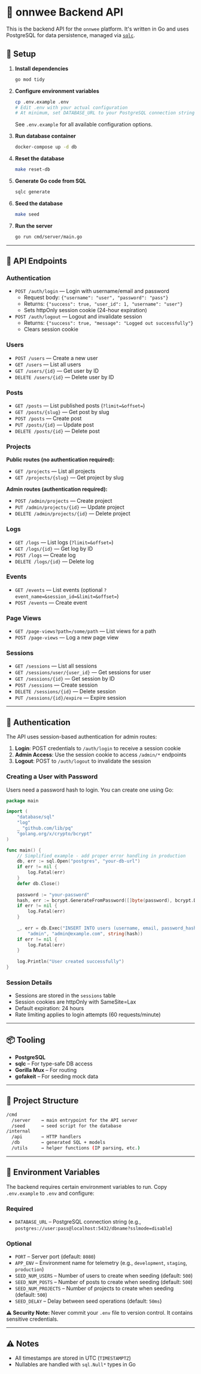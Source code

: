 # 🧠 onnwee Backend API

This is the backend API for the `onnwee` platform. It's written in Go and uses PostgreSQL for data persistence, managed via [`sqlc`](https://github.com/sqlc-dev/sqlc).

## 🔧 Setup

1. **Install dependencies**

   ```bash
   go mod tidy
    ```

2. **Configure environment variables**

   ```bash
   cp .env.example .env
   # Edit .env with your actual configuration
   # At minimum, set DATABASE_URL to your PostgreSQL connection string
   ```

   See `.env.example` for all available configuration options.

3. **Run database container**

   ```bash
   docker-compose up -d db
   ```

4. **Reset the database**

   ```bash
   make reset-db
   ```

5. **Generate Go code from SQL**

   ```bash
   sqlc generate
   ```

6. **Seed the database**

   ```bash
   make seed
   ```

7. **Run the server**

   ```bash
   go run cmd/server/main.go
   ```

---

## 📘 API Endpoints

### Authentication

* `POST /auth/login` — Login with username/email and password
  * Request body: `{"username": "user", "password": "pass"}`
  * Returns: `{"success": true, "user_id": 1, "username": "user"}`
  * Sets httpOnly session cookie (24-hour expiration)
* `POST /auth/logout` — Logout and invalidate session
  * Returns: `{"success": true, "message": "Logged out successfully"}`
  * Clears session cookie

### Users

* `POST /users` — Create a new user
* `GET /users` — List all users
* `GET /users/{id}` — Get user by ID
* `DELETE /users/{id}` — Delete user by ID

### Posts

* `GET /posts` — List published posts (`?limit=&offset=`)
* `GET /posts/{slug}` — Get post by slug
* `POST /posts` — Create post
* `PUT /posts/{id}` — Update post
* `DELETE /posts/{id}` — Delete post

### Projects

**Public routes (no authentication required):**
* `GET /projects` — List all projects
* `GET /projects/{slug}` — Get project by slug

**Admin routes (authentication required):**
* `POST /admin/projects` — Create project
* `PUT /admin/projects/{id}` — Update project
* `DELETE /admin/projects/{id}` — Delete project

### Logs

* `GET /logs` — List logs (`?limit=&offset=`)
* `GET /logs/{id}` — Get log by ID
* `POST /logs` — Create log
* `DELETE /logs/{id}` — Delete log

### Events

* `GET /events` — List events (optional `?event_name=&session_id=&limit=&offset=`)
* `POST /events` — Create event

### Page Views

* `GET /page-views?path=/some/path` — List views for a path
* `POST /page-views` — Log a new page view

### Sessions

* `GET /sessions` — List all sessions
* `GET /sessions/user/{user_id}` — Get sessions for user
* `GET /sessions/{id}` — Get session by ID
* `POST /sessions` — Create session
* `DELETE /sessions/{id}` — Delete session
* `PUT /sessions/{id}/expire` — Expire session

---

## 🔐 Authentication

The API uses session-based authentication for admin routes:

1. **Login**: POST credentials to `/auth/login` to receive a session cookie
2. **Admin Access**: Use the session cookie to access `/admin/*` endpoints
3. **Logout**: POST to `/auth/logout` to invalidate the session

### Creating a User with Password

Users need a password hash to login. You can create one using Go:

```go
package main

import (
    "database/sql"
    "log"
    _ "github.com/lib/pq"
    "golang.org/x/crypto/bcrypt"
)

func main() {
    // Simplified example - add proper error handling in production
    db, err := sql.Open("postgres", "your-db-url")
    if err != nil {
        log.Fatal(err)
    }
    defer db.Close()
    
    password := "your-password"
    hash, err := bcrypt.GenerateFromPassword([]byte(password), bcrypt.DefaultCost)
    if err != nil {
        log.Fatal(err)
    }
    
    _, err = db.Exec("INSERT INTO users (username, email, password_hash) VALUES ($1, $2, $3)",
        "admin", "admin@example.com", string(hash))
    if err != nil {
        log.Fatal(err)
    }
    
    log.Println("User created successfully")
}
```

### Session Details

* Sessions are stored in the `sessions` table
* Session cookies are httpOnly with SameSite=Lax
* Default expiration: 24 hours
* Rate limiting applies to login attempts (60 requests/minute)

---

## 📦 Tooling

* **PostgreSQL**
* **sqlc** – For type-safe DB access
* **Gorilla Mux** – For routing
* **gofakeit** – For seeding mock data

---

## 📁 Project Structure

```bash
/cmd
  /server    → main entrypoint for the API server
  /seed      → seed script for the database
/internal
  /api       → HTTP handlers
  /db        → generated SQL + models
  /utils     → helper functions (IP parsing, etc.)
```

---

## 🔐 Environment Variables

The backend requires certain environment variables to run. Copy `.env.example` to `.env` and configure:

### Required
* `DATABASE_URL` – PostgreSQL connection string (e.g., `postgres://user:pass@localhost:5432/dbname?sslmode=disable`)

### Optional
* `PORT` – Server port (default: `8080`)
* `APP_ENV` – Environment name for telemetry (e.g., `development`, `staging`, `production`)
* `SEED_NUM_USERS` – Number of users to create when seeding (default: `500`)
* `SEED_NUM_POSTS` – Number of posts to create when seeding (default: `500`)
* `SEED_NUM_PROJECTS` – Number of projects to create when seeding (default: `500`)
* `SEED_DELAY` – Delay between seed operations (default: `50ms`)

**⚠️ Security Note:** Never commit your `.env` file to version control. It contains sensitive credentials.

---

## ⚠️ Notes

* All timestamps are stored in UTC (`TIMESTAMPTZ`)
* Nullables are handled with `sql.Null*` types in Go
